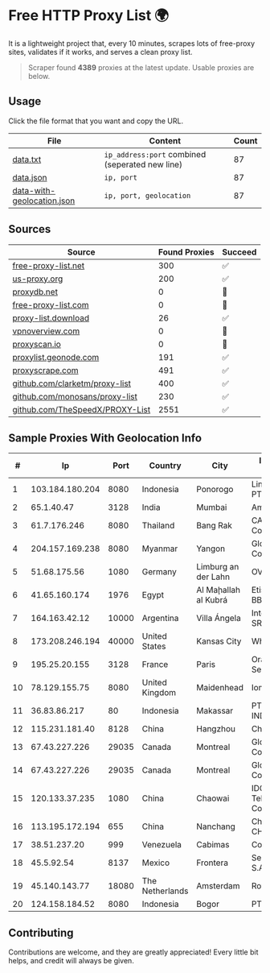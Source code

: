 
# Free HTTP Proxy List 🌍

It is a lightweight project that, every 10 minutes, scrapes lots of free-proxy sites, validates if it works, and serves a clean proxy list.


> Scraper found **4389** proxies at the latest update. Usable proxies are below.

## Usage

Click the file format that you want and copy the URL.


|File|Content|Count|
|----|-------|-----|
|[data.txt](https://raw.githubusercontent.com/themiralay/Proxy-List-World/master/data.txt)|`ip_address:port` combined (seperated new line)|87|
|[data.json](https://raw.githubusercontent.com/themiralay/Proxy-List-World/master/data.json)|`ip, port`|87|
|[data-with-geolocation.json](https://raw.githubusercontent.com/themiralay/Proxy-List-World/master/data-with-geolocation.json)|`ip, port, geolocation`|87|

## Sources

|Source|Found Proxies|Succeed|
|------|-------------|-------|
|[free-proxy-list.net](https://free-proxy-list.net)|300|✅|
|[us-proxy.org](https://www.us-proxy.org)|200|✅|
|[proxydb.net](http://proxydb.net)|0|🚫|
|[free-proxy-list.com](https://free-proxy-list.com/?page=&port=&type%5B%5D=http&type%5B%5D=https&up_time=0&search=Search)|0|🚫|
|[proxy-list.download](https://www.proxy-list.download/HTTP)|26|✅|
|[vpnoverview.com](https://vpnoverview.com/privacy/anonymous-browsing/free-proxy-servers)|0|🚫|
|[proxyscan.io](https://www.proxyscan.io)|0|🚫|
|[proxylist.geonode.com](https://proxylist.geonode.com/api/proxy-list?limit=300&page=1&sort_by=lastChecked&sort_type=desc&protocols=http,https)|191|✅|
|[proxyscrape.com](https://api.proxyscrape.com/v2/?request=displayproxies&protocol=http&timeout=10000&country=all&ssl=all&anonymity=all)|491|✅|
|[github.com/clarketm/proxy-list](https://raw.githubusercontent.com/clarketm/proxy-list/master/proxy-list-raw.txt)|400|✅|
|[github.com/monosans/proxy-list](https://raw.githubusercontent.com/monosans/proxy-list/main/proxies/http.txt)|230|✅|
|[github.com/TheSpeedX/PROXY-List](https://raw.githubusercontent.com/TheSpeedX/PROXY-List/master/http.txt)|2551|✅|


## Sample Proxies With Geolocation Info

|#|Ip|Port|Country|City|Internet Service Provider|
|-|--|----|-------|----|-------------------------|
|1|103.184.180.204|8080|Indonesia|Ponorogo|Lintas Data Prima, PT|
|2|65.1.40.47|3128|India|Mumbai|Amazon.com|
|3|61.7.176.246|8080|Thailand|Bang Rak|CAT Telecom Public Company Limited|
|4|204.157.169.238|8080|Myanmar|Yangon|Global Technology Co., Ltd|
|5|51.68.175.56|1080|Germany|Limburg an der Lahn|OVH SAS|
|6|41.65.160.174|1976|Egypt|Al Maḩallah al Kubrá|Etisalat Misr Mobile BB|
|7|164.163.42.12|10000|Argentina|Villa Ángela|Interret Villa Angela SRL|
|8|173.208.246.194|40000|United States|Kansas City|WholeSale Internet|
|9|195.25.20.155|3128|France|Paris|Orange Business Services|
|10|78.129.155.75|8080|United Kingdom|Maidenhead|Iomart Hosting Ltd|
|11|36.83.86.217|80|Indonesia|Makassar|PT. TELKOM INDONESIA|
|12|115.231.181.40|8128|China|Hangzhou|China Telecom|
|13|67.43.227.226|29035|Canada|Montreal|GloboTech Communications|
|14|67.43.227.226|29035|Canada|Montreal|GloboTech Communications|
|15|120.133.37.235|1080|China|Chaowai|IDC, China Telecommunications Corporation|
|16|113.195.172.194|655|China|Nanchang|China Unicom CHINA169 Network|
|17|38.51.237.20|999|Venezuela|Cabimas|Colnetwork C.A.|
|18|45.5.92.54|8137|Mexico|Frontera|Señal Interactiva, S.A De C.V|
|19|45.140.143.77|18080|The Netherlands|Amsterdam|RoyaleHosting BV|
|20|124.158.184.52|8080|Indonesia|Bogor|PT Jala Lintas Media|



## Contributing

Contributions are welcome, and they are greatly appreciated! Every
little bit helps, and credit will always be given.


